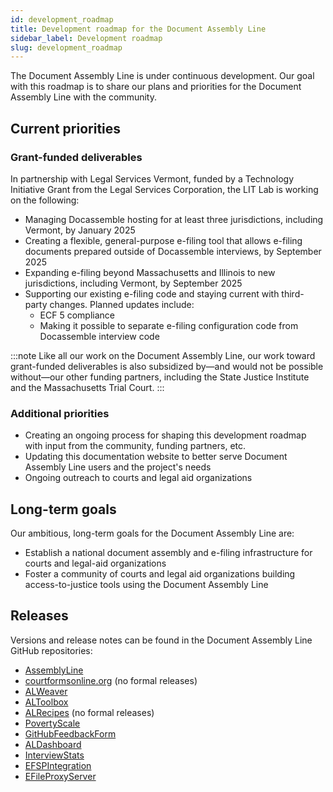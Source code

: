```yaml
---
id: development_roadmap
title: Development roadmap for the Document Assembly Line
sidebar_label: Development roadmap
slug: development_roadmap
---
```


The Document Assembly Line is under continuous development. Our goal with this roadmap is to share our plans and priorities for the Document Assembly Line with the community.

## Current priorities

### Grant-funded deliverables

In partnership with Legal Services Vermont, funded by a Technology Initiative Grant from the Legal Services Corporation, the LIT Lab is working on the following:

* Managing Docassemble hosting for at least three jurisdictions, including Vermont, by January 2025
* Creating a flexible, general-purpose e-filing tool that allows e-filing documents prepared outside of Docassemble interviews, by September 2025
* Expanding e-filing beyond Massachusetts and Illinois to new jurisdictions, including Vermont, by September 2025
* Supporting our existing e-filing code and staying current with third-party changes. Planned updates include:
  * ECF 5 compliance
  * Making it possible to separate e-filing configuration code from Docassemble interview code

:::note
Like all our work on the Document Assembly Line, our work toward grant-funded deliverables is also subsidized by—and would not be possible without—our other funding partners, including the State Justice Institute and the Massachusetts Trial Court.
:::

### Additional priorities

* Creating an ongoing process for shaping this development roadmap with input from the community, funding partners, etc.
* Updating this documentation website to better serve Document Assembly Line users and the project's needs
* Ongoing outreach to courts and legal aid organizations

## Long-term goals

Our ambitious, long-term goals for the Document Assembly Line are:

* Establish a national document assembly and e-filing infrastructure for courts and legal-aid organizations
* Foster a community of courts and legal aid organizations building access-to-justice tools using the Document Assembly Line

## Releases

Versions and release notes can be found in the Document Assembly Line GitHub repositories:

* [AssemblyLine](https://github.com/SuffolkLITLab/docassemble-AssemblyLine/releases)
* [courtformsonline.org](https://github.com/SuffolkLITLab/courtformsonline.org/pulls?q=is%3Apr) (no formal releases)
* [ALWeaver](https://github.com/SuffolkLITLab/docassemble-ALWeaver/releases)
* [ALToolbox](https://github.com/SuffolkLITLab/docassemble-ALToolbox/releases)
* [ALRecipes](https://github.com/SuffolkLITLab/docassemble-ALRecipes/pulls?q=is%3Apr) (no formal releases)
* [PovertyScale](https://github.com/SuffolkLITLab/docassemble-PovertyScale/releases)
* [GitHubFeedbackForm](https://github.com/SuffolkLITLab/docassemble-GithubFeedbackForm/releases)
* [ALDashboard](https://github.com/SuffolkLITLab/docassemble-ALDashboard/releases)
* [InterviewStats](https://github.com/SuffolkLITLab/docassemble-InterviewStats/releases)
* [EFSPIntegration](https://github.com/SuffolkLITLab/docassemble-EFSPIntegration/releases)
* [EFileProxyServer](https://github.com/SuffolkLITLab/EfileProxyServer/releases)